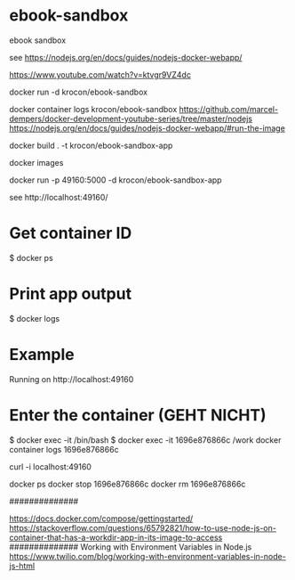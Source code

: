 # ebook-sandbox
ebook sandbox

see https://nodejs.org/en/docs/guides/nodejs-docker-webapp/

https://www.youtube.com/watch?v=ktvgr9VZ4dc


docker run -d krocon/ebook-sandbox

docker container logs  krocon/ebook-sandbox
https://github.com/marcel-dempers/docker-development-youtube-series/tree/master/nodejs
https://nodejs.org/en/docs/guides/nodejs-docker-webapp/#run-the-image

docker build . -t krocon/ebook-sandbox-app

docker images

docker run -p 49160:5000 -d krocon/ebook-sandbox-app

see http://localhost:49160/

# Get container ID
$ docker ps

# Print app output
$ docker logs <container id>

# Example
Running on http://localhost:49160

# Enter the container (GEHT NICHT)
$ docker exec -it <container id> /bin/bash
$ docker exec -it 1696e876866c /work
docker container logs 1696e876866c

curl -i localhost:49160

docker ps
docker stop 1696e876866c
docker rm  1696e876866c

##############

https://docs.docker.com/compose/gettingstarted/
https://stackoverflow.com/questions/65792821/how-to-use-node-js-on-container-that-has-a-workdir-app-in-its-image-to-access
##############
Working with Environment Variables in Node.js
https://www.twilio.com/blog/working-with-environment-variables-in-node-js-html